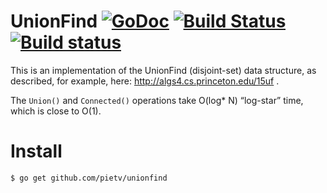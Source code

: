 UnionFind [![GoDoc](https://godoc.org/github.com/pietv/unionfind?status.png)](https://godoc.org/github.com/pietv/unionfind) [![Build Status](https://drone.io/github.com/pietv/unionfind/status.png)](https://drone.io/github.com/pietv/unionfind/latest) [![Build status](https://ci.appveyor.com/api/projects/status/yy8k031xvtc99anw/branch/master?svg=true)](https://ci.appveyor.com/project/pietv/unionfind/branch/master)
=========

This is an implementation of the UnionFind (disjoint-set) data structure, as described, for example,
here: http://algs4.cs.princeton.edu/15uf .

The `Union()` and `Connected()` operations take O(log* N) “log-star” time, which is close to O(1).

Install
=======

```shell
$ go get github.com/pietv/unionfind
```
